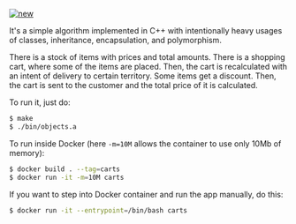 [![new](https://github.com/MCJOHN974/carts/actions/workflows/c-cpp.yml/badge.svg)](https://github.com/MCJOHN974/carts/actions/workflows/c-cpp.yml)



It's a simple algorithm implemented in C++ with intentionally heavy
usages of classes, inheritance, encapsulation, and polymorphism.

There is a stock of items with prices and total amounts. There is a shopping
cart, where some of the items are placed. Then, the cart is recalculated
with an intent of delivery to certain territory. Some items get a discount.
Then, the cart is sent to the customer and the total price of it is calculated.

To run it, just do:

```bash
$ make
$ ./bin/objects.a
```

To run inside Docker (here `-m=10M` allows the container to use only 10Mb of memory):

```bash
$ docker build . --tag=carts
$ docker run -it -m=10M carts
```

If you want to step into Docker container and run the app manually, do this:

```bash
$ docker run -it --entrypoint=/bin/bash carts
```

